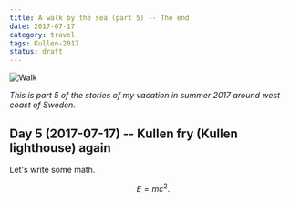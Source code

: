 ```yaml
---
title: A walk by the sea (part 5) -- The end
date: 2017-07-17
category: travel
tags: Kullen-2017
status: draft
---
```


![Walk]({static}/images/2017-07-17/02.jpg)

*This is part 5 of the stories of my vacation in summer 2017 around west coast of Sweden.*

<!-- END_SUMMARY -->

##  Day 5 (2017-07-17) -- Kullen fry (Kullen lighthouse) again


Let's write some math.

$$
E = m c^2.
$$
